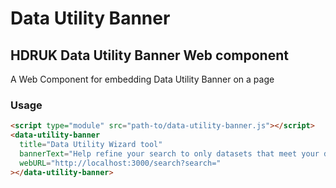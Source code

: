 # Data Utility Banner

## HDRUK Data Utility Banner Web component

A Web Component for embedding Data Utility Banner on a page

### Usage

```html
<script type="module" src="path-to/data-utility-banner.js"></script>
<data-utility-banner
  title="Data Utility Wizard tool"
  bannerText="Help refine your search to only datasets that meet your data utility requirements"
  webURL="http://localhost:3000/search?search="
></data-utility-banner>
```
